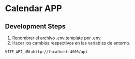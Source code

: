 # Calendar APP

## Development Steps

1. Renombrar el archivo .env.template por .env.
2. Hacer los cambios respectivos en las variables de entorno.


```
VITE_API_URL=http://localhost:4000/api
```